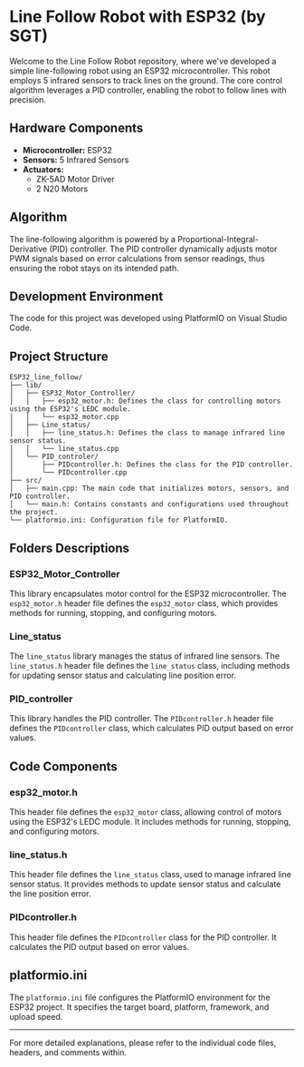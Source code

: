 # Line Follow Robot with ESP32 (by SGT)

Welcome to the Line Follow Robot repository, where we've developed a simple line-following robot using an ESP32 microcontroller. This robot employs 5 infrared sensors to track lines on the ground. The core control algorithm leverages a PID controller, enabling the robot to follow lines with precision.

## Hardware Components

- **Microcontroller:** ESP32
- **Sensors:** 5 Infrared Sensors
- **Actuators:**
  - ZK-5AD Motor Driver
  - 2 N20 Motors

## Algorithm

The line-following algorithm is powered by a Proportional-Integral-Derivative (PID) controller. The PID controller dynamically adjusts motor PWM signals based on error calculations from sensor readings, thus ensuring the robot stays on its intended path.

## Development Environment

The code for this project was developed using PlatformIO on Visual Studio Code.

## Project Structure
```
ESP32_line_follow/
├── lib/
│   ├── ESP32_Motor_Controller/
│   │   ├── esp32_motor.h: Defines the class for controlling motors using the ESP32's LEDC module.
│   │   └── esp32_motor.cpp
│   ├── Line_status/
│   │   ├── line_status.h: Defines the class to manage infrared line sensor status.
│   │   └── line_status.cpp
│   └── PID_controler/
│       ├── PIDcontroller.h: Defines the class for the PID controller.
│       └── PIDcontroller.cpp
├── src/
│   ├── main.cpp: The main code that initializes motors, sensors, and PID controller.
│   └── main.h: Contains constants and configurations used throughout the project.
└── platformio.ini: Configuration file for PlatformIO.
```

## Folders Descriptions

### ESP32_Motor_Controller
This library encapsulates motor control for the ESP32 microcontroller. The `esp32_motor.h` header file defines the `esp32_motor` class, which provides methods for running, stopping, and configuring motors.

### Line_status
The `line_status` library manages the status of infrared line sensors. The `line_status.h` header file defines the `line_status` class, including methods for updating sensor status and calculating line position error.

### PID_controller
This library handles the PID controller. The `PIDcontroller.h` header file defines the `PIDcontroller` class, which calculates PID output based on error values.

## Code Components

### esp32_motor.h
This header file defines the `esp32_motor` class, allowing control of motors using the ESP32's LEDC module. It includes methods for running, stopping, and configuring motors.

### line_status.h
This header file defines the `line_status` class, used to manage infrared line sensor status. It provides methods to update sensor status and calculate the line position error.

### PIDcontroller.h
This header file defines the `PIDcontroller` class for the PID controller. It calculates the PID output based on error values.

## platformio.ini
The `platformio.ini` file configures the PlatformIO environment for the ESP32 project. It specifies the target board, platform, framework, and upload speed.

---

For more detailed explanations, please refer to the individual code files, headers, and comments within.

